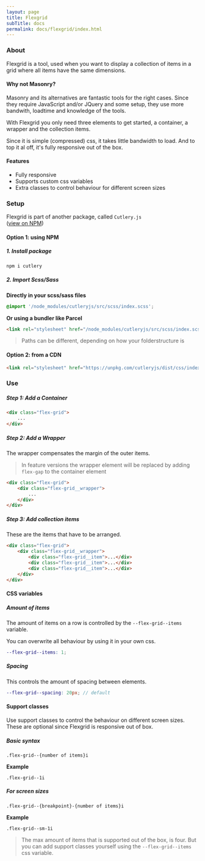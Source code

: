 ```yaml
---
layout: page
title: Flexgrid
subTitle: docs
permalink: docs/flexgrid/index.html
---
```


### About

Flexgrid is a tool, used when you want to display a collection of items in a grid where all items have the same dimensions.

#### Why not Masonry?

Masonry and its alternatives are fantastic tools for the right cases. Since they require JavaScript and/or JQuery and some setup, they use more bandwith, loadtime and knowledge of the tools.

With Flexgrid you only need three elements to get started, a container, a wrapper and the collection items.

Since it is simple (compressed) css, it takes little bandwidth to load. And to top it al off, it's fully responsive out of the box.

#### Features
- Fully responsive
- Supports custom css variables
- Extra classes to control behaviour for different screen sizes

### Setup
Flexgrid is part of another package, called ```Cutlery.js```<br>([view on NPM](https://www.npmjs.com/package/cutleryjs))

#### Option 1: using NPM
##### 1. Install package
```bash
npm i cutlery
```

##### 2. Import Scss/Sass
**Directly in your scss/sass files**
```scss
@import '/node_modules/cutleryjs/src/scss/index.scss';
```

**Or using a bundler like Parcel**
```html
<link rel="stylesheet" href="/node_modules/cutleryjs/src/scss/index.scss">
```

> Paths can be different, depending on how your folderstructure is

#### Option 2: from a CDN
```html
<link rel="stylesheet" href="https://unpkg.com/cutleryjs/dist/css/index.css">
```

### Use
##### Step 1: Add a Container

```html
<div class="flex-grid">
    ...
</div>
```

##### Step 2: Add a Wrapper

The wrapper compensates the margin of the outer items.

> In feature versions the wrapper element will be replaced by adding ```flex-gap``` to the container element

```html
<div class="flex-grid">
    <div class="flex-grid__wrapper">
        ...
    </div>
</div>
```

##### Step 3: Add collection items

These are the items that have to be arranged.

```html
<div class="flex-grid">
    <div class="flex-grid__wrapper">
        <div class="flex-grid__item">...</div>
        <div class="flex-grid__item">...</div>
        <div class="flex-grid__item">...</div>
    </div>
</div>
```

#### CSS variables
##### Amount of items
The amount of items on a row is controlled by the ```--flex-grid--items``` variable.

You can overwrite all behaviour by using it in your own css.
```scss
--flex-grid--items: 1;
```

##### Spacing
This controls the amount of spacing between elements.
```scss
--flex-grid--spacing: 20px; // default
```

#### Support classes
Use support classes to control the behaviour on different screen sizes. These are optional since Flexgrid is responsive out of box.

##### Basic syntax
```.flex-grid--{number of items}i```

**Example**
```
.flex-grid--1i
```

##### For screen sizes
```.flex-grid--{breakpoint}-{number of items}i```

**Example**
```
.flex-grid--sm-1i
```

> The max amount of items that is supported out of the box, is four. But you can add support classes yourself using the ```--flex-grid--items``` css variable.
